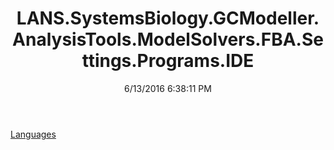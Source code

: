 ﻿---
title: LANS.SystemsBiology.GCModeller.AnalysisTools.ModelSolvers.FBA.Settings.Programs.IDE
date: 6/13/2016 6:38:11 PM
---

[Languages](T-LANS.SystemsBiology.GCModeller.AnalysisTools.ModelSolvers.FBA.Settings.Programs.IDE.Languages.html)
